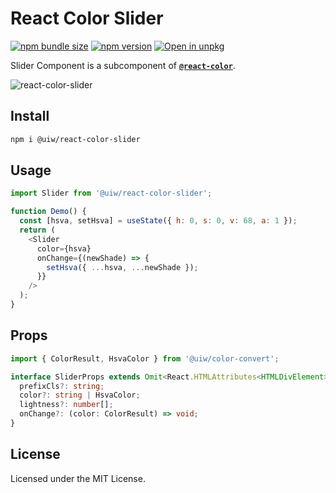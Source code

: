 React Color Slider
===

[![npm bundle size](https://img.shields.io/bundlephobia/minzip/@uiw/react-color-slider)](https://bundlephobia.com/package/@uiw/react-color-slider) [![npm version](https://img.shields.io/npm/v/@uiw/react-color-slider.svg)](https://www.npmjs.com/package/@uiw/react-color-slider) [![Open in unpkg](https://img.shields.io/badge/Open%20in-unpkg-blue)](https://uiwjs.github.io/npm-unpkg/#/pkg/@uiw/react-color-slider/file/README.md)

Slider Component is a subcomponent of [**`@react-color`**](https://uiwjs.github.io/react-color).

![react-color-slider](https://user-images.githubusercontent.com/1680273/125950115-1ef0c47b-e856-481a-b57e-d8168d41872b.png)

## Install

```bash
npm i @uiw/react-color-slider
```

## Usage

```js
import Slider from '@uiw/react-color-slider';

function Demo() {
  const [hsva, setHsva] = useState({ h: 0, s: 0, v: 68, a: 1 });
  return (
    <Slider
      color={hsva}
      onChange={(newShade) => {
        setHsva({ ...hsva, ...newShade });
      }}
    />
  );
}
```

## Props

```ts
import { ColorResult, HsvaColor } from '@uiw/color-convert';

interface SliderProps extends Omit<React.HTMLAttributes<HTMLDivElement>, 'onChange' | 'color'> {
  prefixCls?: string;
  color?: string | HsvaColor;
  lightness?: number[];
  onChange?: (color: ColorResult) => void;
}
```

<!--footer-dividing-->

## License

Licensed under the MIT License.
